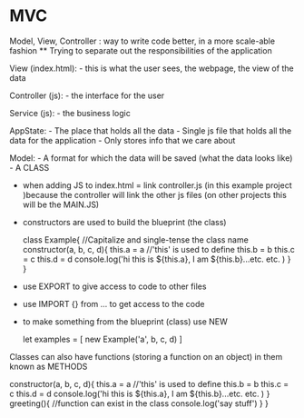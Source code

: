 # MVC

Model, View, Controller : way to write code better, in a more scale-able fashion 
** Trying to separate out the responsibilities of the application 

View (index.html): 
    - this is what the user sees, the webpage, the view of the data

Controller (js):
    - the interface for the user 

Service (js):
    - the business logic 

AppState:
    - The place that holds all the data
    - Single js file that holds all the data for the application 
    - Only stores info that we care about

Model:
    - A format for which the data will be saved (what the data looks like)
    - A CLASS 


<!-- NOTE Monday 7/25 -->
- when adding JS to index.html = link controller.js (in this example project )because the controller will link the other js files (on other projects this will be the MAIN.JS)

- constructors are used to build the blueprint (the class)
    
    class Example{ //Capitalize and single-tense the class name
        constructor(a, b, c, d){
            this.a = a //'this' is used to define
            this.b = b
            this.c = c
            this.d = d 
            console.log('hi this is ${this.a}, I am ${this.b}...etc. etc. )
        }
    }

- use EXPORT to give access to code to other files 
- use IMPORT {} from ... to get access to the code 

- to make something from the blueprint (class) use NEW 
    
    let examples = [
        new Example('a', b, c, d)
    ]

Classes can also have functions (storing a function on an object) in them known as METHODS   

constructor(a, b, c, d){
            this.a = a //'this' is used to define
            this.b = b
            this.c = c
            this.d = d 
            console.log('hi this is ${this.a}, I am ${this.b}...etc. etc. )
        }
        greeting(){ //function can exist in the class
            console.log('say stuff')
        }
    }